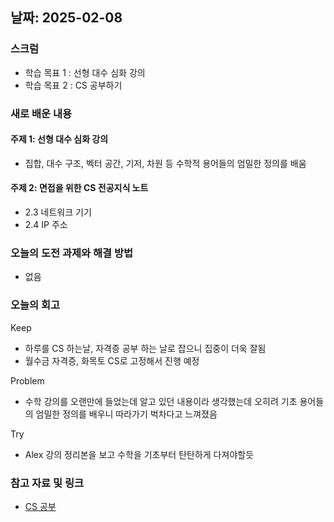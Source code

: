 ## 날짜: 2025-02-08

### 스크럼
- 학습 목표 1 : 선형 대수 심화 강의
- 학습 목표 2 : CS 공부하기

### 새로 배운 내용
#### 주제 1: 선형 대수 심화 강의
- 집합, 대수 구조, 벡터 공간, 기저, 차원 등 수학적 용어들의 엄밀한 정의를 배움

#### 주제 2: 면접을 위한 CS 전공지식 노트
- 2.3 네트워크 기기
- 2.4 IP 주소

### 오늘의 도전 과제와 해결 방법
- 없음

### 오늘의 회고
Keep
- 하루를 CS 하는날, 자격증 공부 하는 날로 잡으니 집중이 더욱 잘됨
- 월수금 자격증, 화목토 CS로 고정해서 진행 예정

Problem
- 수학 강의를 오랜만에 들었는데 알고 있던 내용이라 생각했는데 오히려 기초 용어들의 엄밀한 정의를 배우니 따라가기 벅차다고 느껴졌음

Try
- Alex 강의 정리본을 보고 수학을 기초부터 탄탄하게 다져야할듯

### 참고 자료 및 링크
- [CS 공부](https://velog.io/@hyundduny/2025-02-08-CS-%EA%B3%B5%EB%B6%80)
